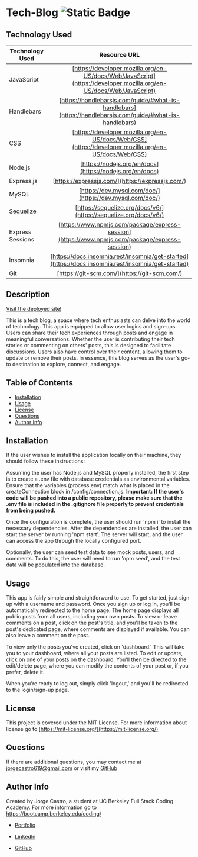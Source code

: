# Tech-Blog ![Static Badge](https://img.shields.io/badge/license-MIT-blue)

## Technology Used

| Technology Used  |                                                    Resource URL                                                    |
| ---------------- | :----------------------------------------------------------------------------------------------------------------: |
| JavaScript       | [https://developer.mozilla.org/en-US/docs/Web/JavaScript](https://developer.mozilla.org/en-US/docs/Web/JavaScript) |
| Handlebars       |      [https://handlebarsjs.com/guide/#what-is-handlebars](https://handlebarsjs.com/guide/#what-is-handlebars)      |
| CSS              |        [https://developer.mozilla.org/en-US/docs/Web/CSS](https://developer.mozilla.org/en-US/docs/Web/CSS)        |
| Node.js          |                              [https://nodejs.org/en/docs](https://nodejs.org/en/docs)                              |
| Express.js       |                                  [https://expressjs.com/](https://expressjs.com/)                                  |
| MySQL            |                              [https://dev.mysql.com/doc/](https://dev.mysql.com/doc/)                              |
| Sequelize        |                          [https://sequelize.org/docs/v6/](https://sequelize.org/docs/v6/)                          |
| Express Sessions |           [https://www.npmjs.com/package/express-session](https://www.npmjs.com/package/express-session)           |
| Insomnia         |         [https://docs.insomnia.rest/insomnia/get-started](https://docs.insomnia.rest/insomnia/get-started)         |
| Git              |                                    [https://git-scm.com/](https://git-scm.com/)                                    |

## Description

[Visit the deployed site!](https://tech-blog-application619-bb245d34138f.herokuapp.com/)

This is a tech blog, a space where tech enthusiasts can delve into the world of technology. This app is equipped to allow user logins and sign-ups. Users can share their tech experiences through posts and engage in meaningful conversations. Whether the user is contributing their tech stories or commenting on others' posts, this is designed to facilitate discussions. Users also have control over their content, allowing them to update or remove their posts. In essence, this blog serves as the user's go-to destination to explore, connect, and engage.

## Table of Contents

- [Installation](#installation)
- [Usage](#usage)
- [License](#license)
- [Questions](#questions)
- [Author Info](#author-info)

## Installation

If the user wishes to install the application locally on their machine, they should follow these instructions:

Assuming the user has Node.js and MySQL properly installed, the first step is to create a .env file with database credentials as environmental variables. Ensure that the variables (process.env) match what is placed in the createConnection block in /config/connection.js. **Important: If the user's code will be pushed into a public repository, please make sure that the .env file is included in the .gitignore file properly to prevent credentials from being pushed.**

Once the configuration is complete, the user should run 'npm i' to install the necessary dependencies. After the dependencies are installed, the user can start the server by running 'npm start'. The server will start, and the user can access the app through the locally configured port.

Optionally, the user can seed test data to see mock posts, users, and comments. To do this, the user will need to run 'npm seed', and the test data will be populated into the database.

## Usage

This app is fairly simple and straightforward to use. To get started, just sign up with a username and password. Once you sign up or log in, you'll be automatically redirected to the home page. The home page displays all public posts from all users, including your own posts. To view or leave comments on a post, click on the post's title, and you'll be taken to the post's dedicated page, where comments are displayed if available. You can also leave a comment on the post.

To view only the posts you've created, click on 'dashboard.' This will take you to your dashboard, where all your posts are listed. To edit or update, click on one of your posts on the dashboard. You'll then be directed to the edit/delete page, where you can modify the contents of your post or, if you prefer, delete it.

When you're ready to log out, simply click 'logout,' and you'll be redirected to the login/sign-up page.

## License

This project is covered under the MIT License. For more information about license go to [https://mit-license.org/](https://mit-license.org/)

## Questions

If there are additional questions, you may contact me at jorgecastro619@gmail.com or visit my [GitHub](https://github.com/Jacastro619)

## Author Info

Created by Jorge Castro, a student at UC Berkeley Full Stack Coding Academy. For more information go to https://bootcamp.berkeley.edu/coding/

- [Portfolio](https://jacastro619.github.io/my-portfolio/)

- [LinkedIn](https://www.linkedin.com/in/jorge-castro-2a9545177/)

- [GitHub](https://www.linkedin.com/in/jorge-castro-2a9545177/)
